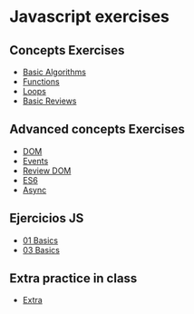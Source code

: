 <h1>Javascript exercises</h1>
 
<h2>Concepts Exercises</h2>
<ul>
  <li><a href="https://github.com/emelyalonzo/js-exercises/tree/main/upgrade-basic-algorithms">Basic Algorithms</a></li>
  <li><a href="https://github.com/emelyalonzo/js-exercises/tree/main/upgrade-basic-functions">Functions</a></li>
  <li><a href="https://github.com/emelyalonzo/js-exercises/tree/main/upgrade-loops">Loops</a></li>
  <li><a href="https://github.com/emelyalonzo/js-exercises/tree/main/upgrade-basic-reviews">Basic Reviews</a></li>
</ul>

<h2>Advanced concepts Exercises</h2>
<ul>
  <li><a href="https://github.com/emelyalonzo/js-exercises/tree/main/upgrade-dom">DOM</a></li>
  <li><a href="https://github.com/emelyalonzo/js-exercises/tree/main/upgrade-events">Events</a></li>
  <li><a href="https://github.com/emelyalonzo/js-exercises/tree/main/upgrade-review-dom">Review DOM</a></li>
  <li><a href="https://github.com/emelyalonzo/js-exercises/tree/main/upgrade-es6">ES6</a></li>
  <li><a href="https://github.com/emelyalonzo/js-exercises/tree/main/upgrade-async">Async</a></li>
</ul>

<h2>Ejercicios JS</h2>
<ul>
  <li><a href="https://github.com/emelyalonzo/js-exercises/tree/main/01-basics">01 Basics</a></li>
  <li><a href="https://github.com/emelyalonzo/js-exercises/tree/main/03-basics">03 Basics</a></li>
</ul>

<h2>Extra practice in class</h2>
<ul>
  <li><a href="https://github.com/emelyalonzo/js-exercises/tree/main/extra">Extra</a></li>
</ul>
